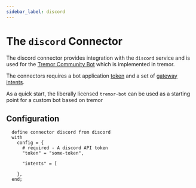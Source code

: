 ```yaml
---
sidebar_label: discord
---
```


# The `discord` Connector

The discord connector provides integration with the `discord` service and is
used for the [Tremor Community Bot](https://github.com/tremor-rs/tremor-bot) which is
implemented in tremor.

The connectors requires a bot application [token](https://discordjs.guide/preparations/setting-up-a-bot-application.html#your-token) and a set of [gateway intents](https://discordjs.guide/popular-topics/intents.html#privileged-intents).

As a quick start, the liberally licensed `tremor-bot` can be used as a starting point for
a custom bot based on tremor

## Configuration

```tremor
  define connector discord from discord
  with
    config = {
      # required - A discord API token
      "token" = "some-token",

      "intents" = [
      
    },
  end;

